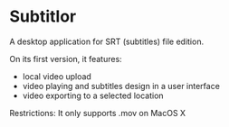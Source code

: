 # Subtitlor
A desktop application for SRT (subtitles) file edition.

On its first version, it features:
- local video upload
- video playing and subtitles design in a user interface
- video exporting to a selected location

Restrictions:
It only supports .mov on MacOS X
